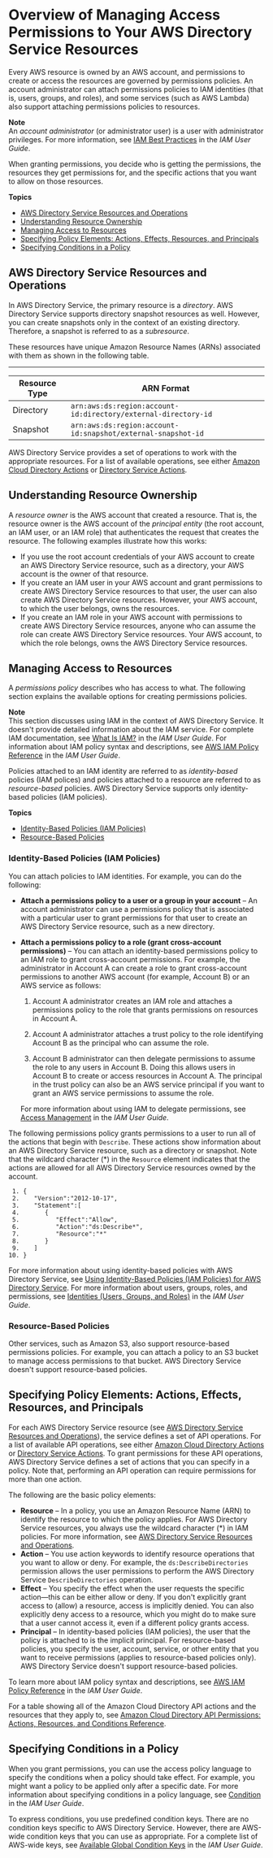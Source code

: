 # Overview of Managing Access Permissions to Your AWS Directory Service Resources<a name="iam_auth_access_accesscontrol_overview"></a>

Every AWS resource is owned by an AWS account, and permissions to create or access the resources are governed by permissions policies\. An account administrator can attach permissions policies to IAM identities \(that is, users, groups, and roles\), and some services \(such as AWS Lambda\) also support attaching permissions policies to resources\.

**Note**  
An *account administrator* \(or administrator user\) is a user with administrator privileges\. For more information, see [IAM Best Practices](https://docs.aws.amazon.com/IAM/latest/UserGuide/best-practices.html) in the *IAM User Guide*\.

When granting permissions, you decide who is getting the permissions, the resources they get permissions for, and the specific actions that you want to allow on those resources\. 

**Topics**
+ [AWS Directory Service Resources and Operations](#iam_auth_access_creatingiampolicies)
+ [Understanding Resource Ownership](#iam_auth_access_accesscontrol_resourceowner)
+ [Managing Access to Resources](#iam_auth_access_accesscontrol_managingaccess)
+ [Specifying Policy Elements: Actions, Effects, Resources, and Principals](#iam_auth_access_specifyingiampolicyactions)
+ [Specifying Conditions in a Policy](#iam_auth_access_specifyingiampolicyconditions)

## AWS Directory Service Resources and Operations<a name="iam_auth_access_creatingiampolicies"></a>

In AWS Directory Service, the primary resource is a *directory*\. AWS Directory Service supports directory snapshot resources as well\. However, you can create snapshots only in the context of an existing directory\. Therefore, a snapshot is referred to as a *subresource*\.

These resources have unique Amazon Resource Names \(ARNs\) associated with them as shown in the following table\.


****  

| **Resource Type**  |  **ARN Format**  | 
| --- | --- | 
| Directory | `arn:aws:ds:region:account-id:directory/external-directory-id` | 
| Snapshot | `arn:aws:ds:region:account-id:snapshot/external-snapshot-id` | 

AWS Directory Service provides a set of operations to work with the appropriate resources\. For a list of available operations, see either [Amazon Cloud Directory Actions](http://docs.aws.amazon.com/directoryservice/latest/APIReference/API_Operations.html) or [Directory Service Actions](https://docs.aws.amazon.com/directoryservice/latest/devguide/API_Operations.html)\.

## Understanding Resource Ownership<a name="iam_auth_access_accesscontrol_resourceowner"></a>

A *resource owner* is the AWS account that created a resource\. That is, the resource owner is the AWS account of the *principal entity* \(the root account, an IAM user, or an IAM role\) that authenticates the request that creates the resource\. The following examples illustrate how this works:
+ If you use the root account credentials of your AWS account to create an AWS Directory Service resource, such as a directory, your AWS account is the owner of that resource\.
+ If you create an IAM user in your AWS account and grant permissions to create AWS Directory Service resources to that user, the user can also create AWS Directory Service resources\. However, your AWS account, to which the user belongs, owns the resources\.
+ If you create an IAM role in your AWS account with permissions to create AWS Directory Service resources, anyone who can assume the role can create AWS Directory Service resources\. Your AWS account, to which the role belongs, owns the AWS Directory Service resources\. 

## Managing Access to Resources<a name="iam_auth_access_accesscontrol_managingaccess"></a>

A *permissions policy* describes who has access to what\. The following section explains the available options for creating permissions policies\.

**Note**  
This section discusses using IAM in the context of AWS Directory Service\. It doesn't provide detailed information about the IAM service\. For complete IAM documentation, see [What Is IAM?](https://docs.aws.amazon.com/IAM/latest/UserGuide/introduction.html) in the *IAM User Guide*\. For information about IAM policy syntax and descriptions, see [AWS IAM Policy Reference](https://docs.aws.amazon.com/IAM/latest/UserGuide/reference_policies.html) in the *IAM User Guide*\.

Policies attached to an IAM identity are referred to as *identity\-based* policies \(IAM polices\) and policies attached to a resource are referred to as *resource\-based* policies\. AWS Directory Service supports only identity\-based policies \(IAM policies\)\.

**Topics**
+ [Identity\-Based Policies \(IAM Policies\)](#iam_auth_access_accesscontrol_managingaccess_identitybased)
+ [Resource\-Based Policies](#iam_auth_access_accesscontrol_managingaccess_resourcebased)

### Identity\-Based Policies \(IAM Policies\)<a name="iam_auth_access_accesscontrol_managingaccess_identitybased"></a>

You can attach policies to IAM identities\. For example, you can do the following: 
+ **Attach a permissions policy to a user or a group in your account** – An account administrator can use a permissions policy that is associated with a particular user to grant permissions for that user to create an AWS Directory Service resource, such as a new directory\. 
+ **Attach a permissions policy to a role \(grant cross\-account permissions\)** – You can attach an identity\-based permissions policy to an IAM role to grant cross\-account permissions\. For example, the administrator in Account A can create a role to grant cross\-account permissions to another AWS account \(for example, Account B\) or an AWS service as follows:

  1. Account A administrator creates an IAM role and attaches a permissions policy to the role that grants permissions on resources in Account A\.

  1. Account A administrator attaches a trust policy to the role identifying Account B as the principal who can assume the role\. 

  1. Account B administrator can then delegate permissions to assume the role to any users in Account B\. Doing this allows users in Account B to create or access resources in Account A\. The principal in the trust policy can also be an AWS service principal if you want to grant an AWS service permissions to assume the role\.

   For more information about using IAM to delegate permissions, see [Access Management](https://docs.aws.amazon.com/IAM/latest/UserGuide/access.html) in the *IAM User Guide*\. 

The following permissions policy grants permissions to a user to run all of the actions that begin with `Describe`\. These actions show information about an AWS Directory Service resource, such as a directory or snapshot\. Note that the wildcard character \(\*\) in the `Resource` element indicates that the actions are allowed for all AWS Directory Service resources owned by the account\. 

```
 1. {
 2.    "Version":"2012-10-17",
 3.    "Statement":[
 4.       {
 5.          "Effect":"Allow",
 6.          "Action":"ds:Describe*",
 7.          "Resource":"*"
 8.       }
 9.    ]
10. }
```

For more information about using identity\-based policies with AWS Directory Service, see [Using Identity\-Based Policies \(IAM Policies\) for AWS Directory Service](iam_auth_access_accesscontrol_identitybased.md)\. For more information about users, groups, roles, and permissions, see [Identities \(Users, Groups, and Roles\)](https://docs.aws.amazon.com/IAM/latest/UserGuide/id.html) in the *IAM User Guide*\. 

### Resource\-Based Policies<a name="iam_auth_access_accesscontrol_managingaccess_resourcebased"></a>

Other services, such as Amazon S3, also support resource\-based permissions policies\. For example, you can attach a policy to an S3 bucket to manage access permissions to that bucket\. AWS Directory Service doesn't support resource\-based policies\. 

## Specifying Policy Elements: Actions, Effects, Resources, and Principals<a name="iam_auth_access_specifyingiampolicyactions"></a>

For each AWS Directory Service resource \(see [AWS Directory Service Resources and Operations](#iam_auth_access_creatingiampolicies)\), the service defines a set of API operations\. For a list of available API operations, see either [Amazon Cloud Directory Actions](http://docs.aws.amazon.com/directoryservice/latest/APIReference/API_Operations.html) or [Directory Service Actions](https://docs.aws.amazon.com/directoryservice/latest/devguide/API_Operations.html)\. To grant permissions for these API operations, AWS Directory Service defines a set of actions that you can specify in a policy\. Note that, performing an API operation can require permissions for more than one action\. 

The following are the basic policy elements:
+ **Resource** – In a policy, you use an Amazon Resource Name \(ARN\) to identify the resource to which the policy applies\. For AWS Directory Service resources, you always use the wildcard character \(\*\) in IAM policies\. For more information, see [AWS Directory Service Resources and Operations](#iam_auth_access_creatingiampolicies)\. 
+ **Action** – You use action keywords to identify resource operations that you want to allow or deny\. For example, the `ds:DescribeDirectories` permission allows the user permissions to perform the AWS Directory Service `DescribeDirectories` operation\. 
+ **Effect** – You specify the effect when the user requests the specific action—this can be either allow or deny\. If you don't explicitly grant access to \(allow\) a resource, access is implicitly denied\. You can also explicitly deny access to a resource, which you might do to make sure that a user cannot access it, even if a different policy grants access\.
+ **Principal** – In identity\-based policies \(IAM policies\), the user that the policy is attached to is the implicit principal\. For resource\-based policies, you specify the user, account, service, or other entity that you want to receive permissions \(applies to resource\-based policies only\)\. AWS Directory Service doesn't support resource\-based policies\.

To learn more about IAM policy syntax and descriptions, see [AWS IAM Policy Reference](https://docs.aws.amazon.com/IAM/latest/UserGuide/reference_policies.html) in the *IAM User Guide*\.

For a table showing all of the Amazon Cloud Directory API actions and the resources that they apply to, see [Amazon Cloud Directory API Permissions: Actions, Resources, and Conditions Reference](iam_auth_access_usingwith_iam_resourcepermissions.md)\. 

## Specifying Conditions in a Policy<a name="iam_auth_access_specifyingiampolicyconditions"></a>

When you grant permissions, you can use the access policy language to specify the conditions when a policy should take effect\. For example, you might want a policy to be applied only after a specific date\. For more information about specifying conditions in a policy language, see [Condition](https://docs.aws.amazon.com/IAM/latest/UserGuide/reference_policies_elements_condition) in the *IAM User Guide*\.

To express conditions, you use predefined condition keys\. There are no condition keys specific to AWS Directory Service\. However, there are AWS\-wide condition keys that you can use as appropriate\. For a complete list of AWS\-wide keys, see [Available Global Condition Keys](https://docs.aws.amazon.com/IAM/latest/UserGuide/reference_policies_condition-keys.html#AvailableKeys) in the *IAM User Guide*\.  